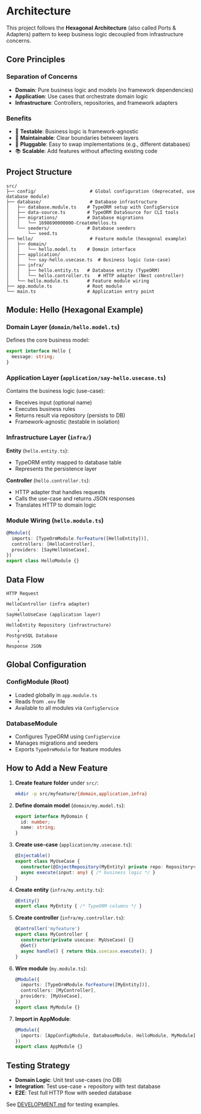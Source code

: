 # Architecture

This project follows the **Hexagonal Architecture** (also called Ports & Adapters) pattern to keep business logic decoupled from infrastructure concerns.

## Core Principles

### Separation of Concerns

- **Domain**: Pure business logic and models (no framework dependencies)
- **Application**: Use cases that orchestrate domain logic
- **Infrastructure**: Controllers, repositories, and framework adapters

### Benefits

- 🧪 **Testable**: Business logic is framework-agnostic
- 🔄 **Maintainable**: Clear boundaries between layers
- 🔌 **Pluggable**: Easy to swap implementations (e.g., different databases)
- 📚 **Scalable**: Add features without affecting existing code

## Project Structure

```
src/
├── config/                    # Global configuration (deprecated, use database module)
├── database/                  # Database infrastructure
│   ├── database.module.ts    # TypeORM setup with ConfigService
│   ├── data-source.ts        # TypeORM DataSource for CLI tools
│   ├── migrations/           # Database migrations
│   │   └── 1698690000000-CreateHellos.ts
│   └── seeders/              # Database seeders
│       └── seed.ts
├── hello/                     # Feature module (hexagonal example)
│   ├── domain/
│   │   └── hello.model.ts    # Domain interface
│   ├── application/
│   │   └── say-hello.usecase.ts  # Business logic (use-case)
│   ├── infra/
│   │   ├── hello.entity.ts   # Database entity (TypeORM)
│   │   └── hello.controller.ts   # HTTP adapter (Nest controller)
│   └── hello.module.ts       # Feature module wiring
├── app.module.ts             # Root module
└── main.ts                   # Application entry point
```

## Module: Hello (Hexagonal Example)

### Domain Layer (`domain/hello.model.ts`)

Defines the core business model:

```typescript
export interface Hello {
  message: string;
}
```

### Application Layer (`application/say-hello.usecase.ts`)

Contains the business logic (use-case):

- Receives input (optional name)
- Executes business rules
- Returns result via repository (persists to DB)
- Framework-agnostic (testable in isolation)

### Infrastructure Layer (`infra/`)

**Entity** (`hello.entity.ts`):

- TypeORM entity mapped to database table
- Represents the persistence layer

**Controller** (`hello.controller.ts`):

- HTTP adapter that handles requests
- Calls the use-case and returns JSON responses
- Translates HTTP to domain logic

### Module Wiring (`hello.module.ts`)

```typescript
@Module({
  imports: [TypeOrmModule.forFeature([HelloEntity])],
  controllers: [HelloController],
  providers: [SayHelloUseCase],
})
export class HelloModule {}
```

## Data Flow

```
HTTP Request
    ↓
HelloController (infra adapter)
    ↓
SayHelloUseCase (application layer)
    ↓
HelloEntity Repository (infrastructure)
    ↓
PostgreSQL Database
    ↓
Response JSON
```

## Global Configuration

### ConfigModule (Root)

- Loaded globally in `app.module.ts`
- Reads from `.env` file
- Available to all modules via `ConfigService`

### DatabaseModule

- Configures TypeORM using `ConfigService`
- Manages migrations and seeders
- Exports `TypeOrmModule` for feature modules

## How to Add a New Feature

1. **Create feature folder** under `src/`:

   ```bash
   mkdir -p src/myfeature/{domain,application,infra}
   ```

2. **Define domain model** (`domain/my.model.ts`):

   ```typescript
   export interface MyDomain {
     id: number;
     name: string;
   }
   ```

3. **Create use-case** (`application/my.usecase.ts`):

   ```typescript
   @Injectable()
   export class MyUseCase {
     constructor(@InjectRepository(MyEntity) private repo: Repository<MyEntity>) {}
     async execute(input: any) { /* business logic */ }
   }
   ```

4. **Create entity** (`infra/my.entity.ts`):

   ```typescript
   @Entity()
   export class MyEntity { /* TypeORM columns */ }
   ```

5. **Create controller** (`infra/my.controller.ts`):

   ```typescript
   @Controller('myfeature')
   export class MyController {
     constructor(private usecase: MyUseCase) {}
     @Get()
     async handle() { return this.usecase.execute(); }
   }
   ```

6. **Wire module** (`my.module.ts`):

   ```typescript
   @Module({
     imports: [TypeOrmModule.forFeature([MyEntity])],
     controllers: [MyController],
     providers: [MyUseCase],
   })
   export class MyModule {}
   ```

7. **Import in AppModule**:

   ```typescript
   @Module({
     imports: [AppConfigModule, DatabaseModule, HelloModule, MyModule],
   })
   export class AppModule {}
   ```

## Testing Strategy

- **Domain Logic**: Unit test use-cases (no DB)
- **Integration**: Test use-case + repository with test database
- **E2E**: Test full HTTP flow with seeded database

See [DEVELOPMENT.md](./DEVELOPMENT.md) for testing examples.
